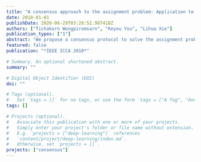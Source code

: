 ```yaml
---
title: "A consensus approach to the assignment problem: Application to mobile sensor dispatch"
date: 2010-01-01
publishDate: 2020-06-29T03:28:52.987418Z
authors: ["Tichakorn Wongpiromsarn", "Keyou You", "Lihua Xie"]
publication_types: ["1"]
abstract: "We propose a consensus protocol to solve the assignment problem in a completely distributed manner without any central management or global knowledge. Our protocol is based on the auction algorithm and ensures convergence to an assignment that is within n∈ of being optimal where n is the number of agents and ∈ is a design parameter. We then apply the proposed protocol to the mobile sensor dispatch problem to let each mobile sensor determines, in a completely distributed manner, the failed static sensor it should recover so that the total distance traveled by all the mobile sensors is minimized."
featured: false
publication: "*IEEE ICCA 2010*"

# Summary. An optional shortened abstract.
summary: ""

# Digital Object Identifier (DOI)
doi: ""

# Tags (optional).
#   Set `tags = []` for no tags, or use the form `tags = ["A Tag", "Another Tag"]` for one or more tags.
tags: []

# Projects (optional).
#   Associate this publication with one or more of your projects.
#   Simply enter your project's folder or file name without extension.
#   E.g. `projects = ["deep-learning"]` references
#   `content/project/deep-learning/index.md`.
#   Otherwise, set `projects = []`.
projects: ["consensus"]
---
```

